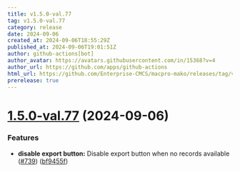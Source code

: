 ```yaml
---
title: v1.5.0-val.77
tag: v1.5.0-val.77
category: release
date: 2024-09-06
created_at: 2024-09-06T18:55:29Z
published_at: 2024-09-06T19:01:51Z
author: github-actions[bot]
author_avatar: https://avatars.githubusercontent.com/in/15368?v=4
author_url: https://github.com/apps/github-actions
html_url: https://github.com/Enterprise-CMCS/macpro-mako/releases/tag/v1.5.0-val.77
prerelease: true
---
```


# [1.5.0-val.77](https://github.com/Enterprise-CMCS/macpro-mako/compare/v1.5.0-val.76...v1.5.0-val.77) (2024-09-06)


### Features

* **disable export button:** Disable export button when no records available ([#739](https://github.com/Enterprise-CMCS/macpro-mako/issues/739)) ([bf9455f](https://github.com/Enterprise-CMCS/macpro-mako/commit/bf9455f4ffa331467b3b6c6b97e696afa8374b1b))




